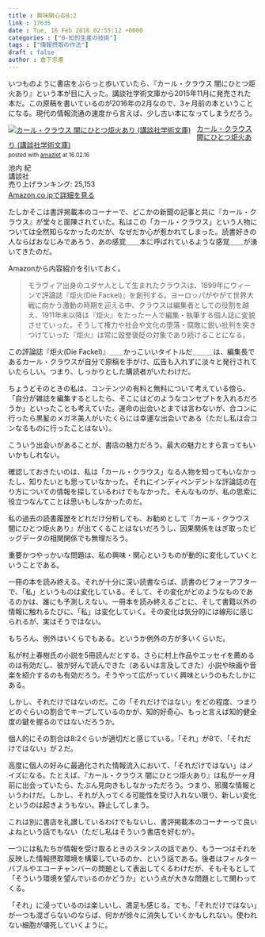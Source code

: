 ```yaml
---
title : 興味関心の8:2
link : 17635
date : Tue, 16 Feb 2016 02:55:12 +0000
categories : ["0-知的生産の技術"]
tags : ["情報摂取の作法"]
draft : false
author : 倉下忠憲
---
```


いつものように書店をぶらっと歩いていたら、『カール・クラウス 闇にひとつ炬火あり』という本が目に入った。講談社学術文庫から2015年11月に発売された本だ。この原稿を書いているのが2016年の2月なので、3ヶ月前の本ということになる。現代の情報流通の速度から言えば、少し古い本になってしまうだろう。

<div class="amazlet-box" style="margin-bottom:0px;"><div class="amazlet-image" style="float:left;margin:0px 12px 1px 0px;"><a href="http://www.amazon.co.jp/exec/obidos/ASIN/4062923319/rashita1000-22/ref=nosim/" name="amazletlink" target="_blank"><img src="http://ecx.images-amazon.com/images/I/51nmuO4HvCL._SL160_.jpg" alt="カール・クラウス 闇にひとつ炬火あり (講談社学術文庫)" style="border: none;" /></a></div><div class="amazlet-info" style="line-height:120%; margin-bottom: 10px"><div class="amazlet-name" style="margin-bottom:10px;line-height:120%"><a href="http://www.amazon.co.jp/exec/obidos/ASIN/4062923319/rashita1000-22/ref=nosim/" name="amazletlink" target="_blank">カール・クラウス 闇にひとつ炬火あり (講談社学術文庫)</a><div class="amazlet-powered-date" style="font-size:80%;margin-top:5px;line-height:120%">posted with <a href="http://www.amazlet.com/" title="amazlet" target="_blank">amazlet</a> at 16.02.16</div></div><div class="amazlet-detail">池内 紀 <br />講談社 <br />売り上げランキング: 25,153<br /></div><div class="amazlet-sub-info" style="float: left;"><div class="amazlet-link" style="margin-top: 5px"><a href="http://www.amazon.co.jp/exec/obidos/ASIN/4062923319/rashita1000-22/ref=nosim/" name="amazletlink" target="_blank">Amazon.co.jpで詳細を見る</a></div></div></div><div class="amazlet-footer" style="clear: left"></div></div>

たしかそこは書評掲載本のコーナーで、どこかの新聞の記事と共に『カール・クラウス』が堂々と面陳されていた。私はこの「カール・クラウス」という人物については全然知らなかったのだが、なぜだか心が惹かれてしまった。読書好きの人ならばおなじみであろう、あの感覚＿＿本に呼ばれているような感覚＿＿が湧いてきたのだ。

Amazonから内容紹介を引いておく。

<blockquote>モラヴィア出身のユダヤ人として生まれたクラウスは、1899年にウィーンで評論誌『炬火(Die Fackel)』を創刊する。ヨーロッパがやがて世界大戦に向かう激動の時期を迎える中、クラウスは編集者としての役割を越え、1911年末以降は『炬火』をたった一人で編集・執筆する個人誌に変貌させていった。そうして権力や社会や文化の堕落・腐敗に鋭い批判を突きつけていった『炬火』は常に毀誉褒貶の対象であり続けることになる。</blockquote>

この評論誌『炬火(Die Fackel)』＿＿かっこいいタイトルだ＿＿＿は、編集長であるカール・クラウスが自分で原稿を手がけ、広告も入れずに淡々と発行されていたらしい。つまり、しっかりとした購読者がいたわけだ。

ちょうどそのときの私は、コンテンツの有料と無料について考えている傍ら、「自分が雑誌を編集するとしたら、そこにはどのようなコンセプトを入れるだろうか」といったことも考えていた。運命の出会いとまでは言わないが、合コンに行ったら黒髪のメガネ美人がいたくらには幸運な出会いである（ただし私は合コンなるものに行ったことはない）。

こういう出会いがあることが、書店の魅力だろう。最大の魅力とすら言ってもいいかもしれない。

確認しておきたいのは、私は「カール・クラウス」なる人物を知ってもいなかったし、知りたいとも思っていなかった。それにインディペンデントな評論誌の在り方についての情報を探しているわけでもなかった。そんなものが、私の思索に役立つなんてことは思いもしなかったのだ。

私の過去の読書履歴をどれだけ分析しても、お勧めとして『カール・クラウス 闇にひとつ炬火あり』が出てくることはないだろうし、因果関係をはぎ取ったビッグデータの相関関係でも無理だろう。

重要かつやっかいな問題は、私の興味・関心というものが動的に変化していくということである。

一冊の本を読み終える。それが十分に深い読書ならば、読書のビフォーアフターで、「私」というものは変化している。そして、その変化がどのようなものであるのかは、誰にも予測しえない。一冊本を読み終えるごとに、そして書籍以外の情報に触れるたびに、「私」は変化していく。その変化は気分的には線形に感じられるが、実はそうではない。

もちろん、例外はいくらでもある。というか例外の方が多いくらいだ。

私が村上春樹氏の小説を5冊読んだとする。さらに村上作品やエッセイを薦めるのは有効だし、彼が好んで読んできた（あるいは言及してきた）小説や映画や音楽を紹介するのも有効だろう。そうやって広がっていく興味というのもたしかにある。

しかし、それだけではないのだ。この「それだけではない」をどの程度、つまりどのぐらいの割合でキープしているのかが、知的好奇心、もっと言えば知的健全度の鍵を握るのではないだろうか。

個人的にその割合は8:2ぐらいが適切だと感じている。「それ」が8で、「それだけではない」が２だ。

高度に個人の好みに最適化された情報流入において、「それだけではない」はノイズになる。たとえば、『カール・クラウス 闇にひとつ炬火あり』は私が一ヶ月前に出会っていたら、たぶん見向きもしなかっただろう。つまり、邪魔な情報というわけだ。しかし、それが入ってくる可能性を受け入れない限り、新しい変化というのは起きようもない。静止してしまう。

これは別に書店を礼讃しているわけでもないし、書評掲載本のコーナーって良いよねという話でもない（ただし私はそういう書店を好むが）。

一つには私たちが情報を受け取るときのスタンスの話であり、もう一つはそれを反映した情報摂取環境を構築しているのか、という話である。後者はフィルターバブルやエコーチャンバーの問題として表出してくるわけだが、そもそもとして「そういう環境を望んでいるのかどうか」という点が大きな問題として関わってくる。

「それ」に浸っているのは楽しいし、満足も感じる。でも、「それだけではない」が一つも混ざらないのならば、何かが徐々に消失していくかもしれない。使われない細胞が壊死していくように。